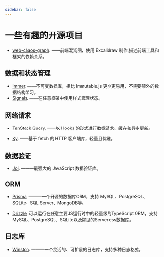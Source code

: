 ```yaml
---
sidebar: false
---
```


# 一些有趣的开源项目

- [web-chaos-graph](https://github.com/yoavbls/web-chaos-graph). ——前端混沌图，使用 Excalidraw 制作,描述前端工具和框架的依赖关系。

## 数据和状态管理

- [Immer](https://github.com/immerjs/immer). ——不可变数据库，相比 Immutable.js 更小更易用，不需要额外的数据结构学习。
- [Signals](https://github.com/preactjs/signals). ——在任意框架中使用样式管理状态。

## 网络请求

- [TanStack Query](https://github.com/TanStack/query). ——以 Hooks 的形式进行数据请求、缓存和异步更新。

- [Ky](https://github.com/sindresorhus/ky). ——基于 fetch 的 HTTP 客户端库，轻量且优雅。

## 数据验证

- [Joi](https://github.com/hapijs/joi). ———最强大的 JavaScript 数据验证库。

## ORM

- [Prisma](https://github.com/prisma/prisma). ———一个开源的数据库ORM，支持 MySQL、PostgreSQL、SQLite、SQL Server、MongoDB等。

- [Drizzle](https://github.com/drizzle-team/drizzle-orm). 可以运行在任意主要JS运行时中的轻量级的TypeScript ORM，支持MySQL、PostgreSQL、SQLite以及常见的Serverless数据库。

## 日志库

- [Winston](https://github.com/winstonjs/winston). ———一个灵活的、可扩展的日志库，支持多种日志格式。